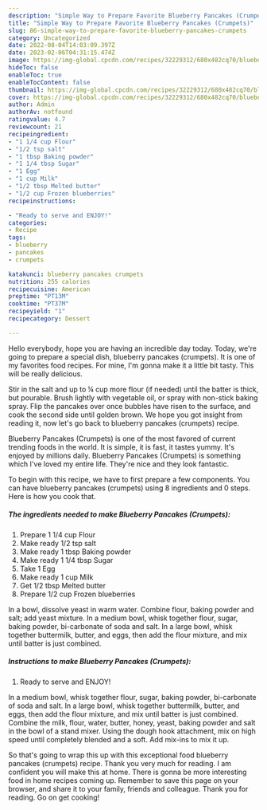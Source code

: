 ```yaml
---
description: "Simple Way to Prepare Favorite Blueberry Pancakes (Crumpets)"
title: "Simple Way to Prepare Favorite Blueberry Pancakes (Crumpets)"
slug: 86-simple-way-to-prepare-favorite-blueberry-pancakes-crumpets
category: Uncategorized
date: 2022-08-04T14:03:09.397Z
date: 2023-02-06T04:31:15.474Z
image: https://img-global.cpcdn.com/recipes/32229312/680x482cq70/blueberry-pancakes-crumpets-recipe-main-photo.jpg
hideToc: false
enableToc: true
enableTocContent: false
thumbnail: https://img-global.cpcdn.com/recipes/32229312/680x482cq70/blueberry-pancakes-crumpets-recipe-main-photo.jpg
cover: https://img-global.cpcdn.com/recipes/32229312/680x482cq70/blueberry-pancakes-crumpets-recipe-main-photo.jpg
author: Admin
authorAv: notfound
ratingvalue: 4.7
reviewcount: 21
recipeingredient:
- "1 1/4 cup Flour"
- "1/2 tsp salt"
- "1 tbsp Baking powder"
- "1 1/4 tbsp Sugar"
- "1 Egg"
- "1 cup Milk"
- "1/2 tbsp Melted butter"
- "1/2 cup Frozen blueberries"
recipeinstructions:

- "Ready to serve and ENJOY!"
categories:
- Recipe
tags:
- blueberry
- pancakes
- crumpets

katakunci: blueberry pancakes crumpets 
nutrition: 255 calories
recipecuisine: American
preptime: "PT13M"
cooktime: "PT37M"
recipeyield: "1"
recipecategory: Dessert

---
```



Hello everybody, hope you are having an incredible day today. Today, we're going to prepare a special dish, blueberry pancakes (crumpets). It is one of my favorites food recipes. For mine, I'm gonna make it a little bit tasty. This will be really delicious.

Stir in the salt and up to ¼ cup more flour (if needed) until the batter is thick, but pourable. Brush lightly with vegetable oil, or spray with non-stick baking spray. Flip the pancakes over once bubbles have risen to the surface, and cook the second side until golden brown. We hope you got insight from reading it, now let&#39;s go back to blueberry pancakes (crumpets) recipe.

Blueberry Pancakes (Crumpets) is one of the most favored of current trending foods in the world. It is simple, it is fast, it tastes yummy. It's enjoyed by millions daily. Blueberry Pancakes (Crumpets) is something which I've loved my entire life. They're nice and they look fantastic.


To begin with this recipe, we have to first prepare a few components. You can have blueberry pancakes (crumpets) using 8 ingredients and 0 steps. Here is how you cook that.

<!--inarticleads1-->

##### The ingredients needed to make Blueberry Pancakes (Crumpets):

1. Prepare 1 1/4 cup Flour
1. Make ready 1/2 tsp salt
1. Make ready 1 tbsp Baking powder
1. Make ready 1 1/4 tbsp Sugar
1. Take 1 Egg
1. Make ready 1 cup Milk
1. Get 1/2 tbsp Melted butter
1. Prepare 1/2 cup Frozen blueberries


In a bowl, dissolve yeast in warm water. Combine flour, baking powder and salt; add yeast mixture. In a medium bowl, whisk together flour, sugar, baking powder, bi-carbonate of soda and salt. In a large bowl, whisk together buttermilk, butter, and eggs, then add the flour mixture, and mix until batter is just combined. 

<!--inarticleads2-->

##### Instructions to make Blueberry Pancakes (Crumpets):


1. Ready to serve and ENJOY!

In a medium bowl, whisk together flour, sugar, baking powder, bi-carbonate of soda and salt. In a large bowl, whisk together buttermilk, butter, and eggs, then add the flour mixture, and mix until batter is just combined. Combine the milk, flour, water, butter, honey, yeast, baking powder and salt in the bowl of a stand mixer. Using the dough hook attachment, mix on high speed until completely blended and a soft. Add mix-ins to mix it up. 

So that's going to wrap this up with this exceptional food blueberry pancakes (crumpets) recipe. Thank you very much for reading. I am confident you will make this at home. There is gonna be more interesting food in home recipes coming up. Remember to save this page on your browser, and share it to your family, friends and colleague. Thank you for reading. Go on get cooking!
